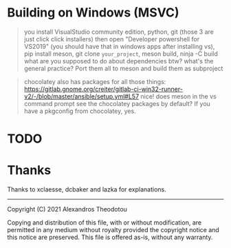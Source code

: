 # Building on Windows (MSVC)

> you install VisualStudio community edition, python, git (those 3 are just click click installers) then open "Developer powershell for VS2019" (you should have that in windows apps after installing vs), pip install meson, git clone `your_project`, meson build, ninja -C build
> what are you supposed to do about dependencies btw? what's the general practice?
> Port them all to meson and build them as subproject

> chocolatey also has packages for all those things: https://gitlab.gnome.org/creiter/gitlab-ci-win32-runner-v2/-/blob/master/ansible/setup.yml#L57
> nice! does meson in the vs command prompt see the chocolatey packages by default?
> If you have a pkgconfig from chocolatey, yes.

# TODO

# Thanks

Thanks to xclaesse, dcbaker and lazka for explanations.

----

Copyright (C) 2021 Alexandros Theodotou

Copying and distribution of this file, with or without modification,
are permitted in any medium without royalty provided the copyright
notice and this notice are preserved.  This file is offered as-is,
without any warranty.
